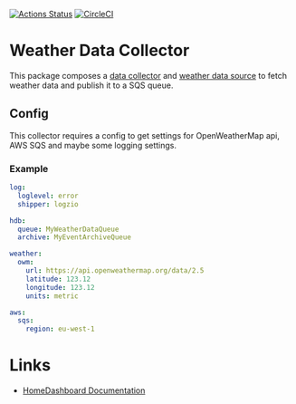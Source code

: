 [![Actions Status](https://github.com/tommzn/hdb-datasource-weather/actions/workflows/go.image.build.yml/badge.svg)](https://github.com/tommzn/hdb-datasource-weather/actions)
[![CircleCI](https://circleci.com/gh/tommzn/hdb-datasource-weather/tree/main.svg?style=svg)](https://circleci.com/gh/tommzn/hdb-datasource-weather/tree/main)

# Weather Data Collector
This package composes a [data collector](https://github.com/tommzn/hdb-datasource-core/collector.go) and [weather data source](https://github.com/tommzn/hdb-datasource-weather) to fetch weather data and publish it to a SQS queue.

## Config
This collector requires a config to get settings for OpenWeatherMap api, AWS SQS and maybe some logging settings.

### Example 
```yaml
log:
  loglevel: error
  shipper: logzio  

hdb:
  queue: MyWeatherDataQueue
  archive: MyEventArchiveQueue

weather:
  owm:
    url: https://api.openweathermap.org/data/2.5
    latitude: 123.12
    longitude: 123.12
    units: metric

aws:
  sqs:
    region: eu-west-1
```

# Links
- [HomeDashboard Documentation](https://github.com/tommzn/hdb-docs/wiki)
